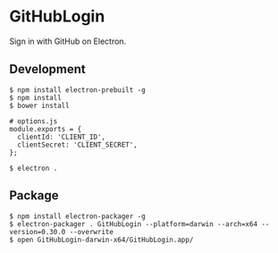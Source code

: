 # GitHubLogin

Sign in with GitHub on Electron.

## Development

```
$ npm install electron-prebuilt -g
$ npm install
$ bower install

# options.js 
module.exports = {
  clientId: 'CLIENT_ID',
  clientSecret: 'CLIENT_SECRET',
};

$ electron .
```

## Package

```
$ npm install electron-packager -g
$ electron-packager . GitHubLogin --platform=darwin --arch=x64 --version=0.30.0 --overwrite
$ open GitHubLogin-darwin-x64/GitHubLogin.app/
```


